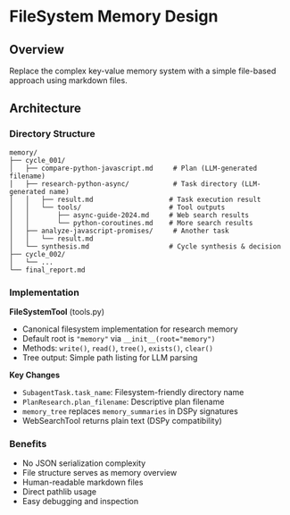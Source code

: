 # FileSystem Memory Design

## Overview
Replace the complex key-value memory system with a simple file-based approach using markdown files.

## Architecture

### Directory Structure
```
memory/
├── cycle_001/
│   ├── compare-python-javascript.md     # Plan (LLM-generated filename)
│   ├── research-python-async/           # Task directory (LLM-generated name)
│   │   ├── result.md                   # Task execution result
│   │   └── tools/                      # Tool outputs
│   │       ├── async-guide-2024.md     # Web search results
│   │       └── python-coroutines.md    # More search results
│   ├── analyze-javascript-promises/     # Another task
│   │   └── result.md
│   └── synthesis.md                    # Cycle synthesis & decision
├── cycle_002/
│   └── ...
└── final_report.md
```

### Implementation

**FileSystemTool** (tools.py)
- Canonical filesystem implementation for research memory
- Default root is `"memory"` via `__init__(root="memory")`
- Methods: `write()`, `read()`, `tree()`, `exists()`, `clear()`
- Tree output: Simple path listing for LLM parsing

**Key Changes**
- `SubagentTask.task_name`: Filesystem-friendly directory name
- `PlanResearch.plan_filename`: Descriptive plan filename  
- `memory_tree` replaces `memory_summaries` in DSPy signatures
- WebSearchTool returns plain text (DSPy compatibility)

### Benefits
- No JSON serialization complexity
- File structure serves as memory overview
- Human-readable markdown files
- Direct pathlib usage
- Easy debugging and inspection
